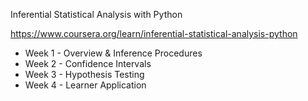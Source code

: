 Inferential Statistical Analysis with Python

https://www.coursera.org/learn/inferential-statistical-analysis-python

- Week 1 - Overview & Inference Procedures
- Week 2 - Confidence Intervals
- Week 3 - Hypothesis Testing
- Week 4 - Learner Application
